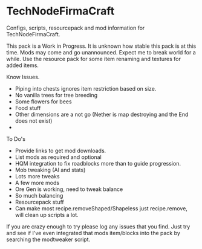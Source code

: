 TechNodeFirmaCraft
==================

Configs, scripts, resourcepack and mod information for TechNodeFirmaCraft.

This pack is a Work in Progress. It is unknown how stable this pack is at this time. Mods may come and go unannounced. Expect me to break world for a while. Use the resource pack for some item renaming and textures for added items.

Know Issues.
- Piping into chests ignores item restriction based on size.
- No vanilla trees for tree breeding
- Some flowers for bees
- Food stuff
- Other dimensions are a not go (Nether is map destroying and the End does not exist)
- 

To Do's
- Provide links to get mod downloads.
- List mods as required and optional
- HQM integration to fix roadblocks more than to guide progression.
- Mob tweaking (AI and stats)
- Lots more tweaks
- A few more mods
- Ore Gen is working, need to tweak balance
- So much balancing
- Resourcepack stuff
- Can make most recipe.removeShaped/Shapeless just recipe.remove, will clean up scripts a lot.

If you are crazy enough to try please log any issues that you find. Just try and see if I've even integrated that mods item/blocks into the pack by searching the modtweaker script.
